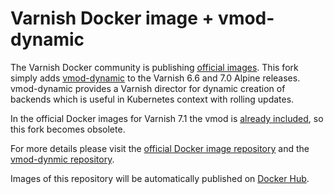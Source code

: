 # Varnish Docker image + vmod-dynamic

The Varnish Docker community is publishing [official images](https://hub.docker.com/_/varnish). This fork simply adds
[vmod-dynamic](https://github.com/nigoroll/libvmod-dynamic) to the Varnish 6.6 and 7.0 Alpine releases.
vmod-dynamic provides a Varnish director for dynamic creation of backends which is useful in Kubernetes context with
rolling updates.

In the official Docker images for Varnish 7.1 the vmod is [already included](https://github.com/varnish/docker-varnish/commit/3121f4e974de7d64ae8094c50e99a9906e39ff0c), so this fork becomes obsolete.

For more details please visit the [official Docker image repository](https://github.com/varnish/docker-varnish) and
the [vmod-dynmic repository](https://github.com/nigoroll/libvmod-dynamic).

Images of this repository will be automatically published on [Docker Hub](https://hub.docker.com/).
